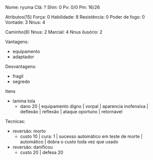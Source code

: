 Nome: ryuma
Clã: ?
Shin: 0
Pv: 0/0
Pm: 16/26

Atributos(15)
Força: 0
Habilidade: 8
Resistência: 0
Poder de fogo: 0
Vontade: 3
Nnus: 4

Caminho(8)
Nnus: 2
Marcial: 4
Nnus ilusório: 2 

Vantagens:
- equipamento
- adaptador

Desvantagens:
- fragil
- segredo

Itens
- lamina tola
  - dano 20 | equipamento digno | vorpal | aparencia inofensiva | deflexão | reflexão | ataque oportuno | retornavel

Tecnicas:
- reversão: morto
  - custo 10 | cura: 1 | sucesso automático em teste de morte | automático | dobra o custo toda vez que usado
- reversão: danificou
  - custo 20 | defesa 20